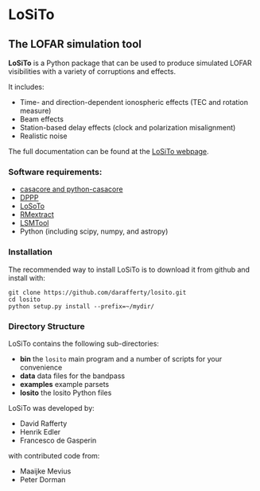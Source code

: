 # LoSiTo
## The LOFAR simulation tool


**LoSiTo** is a Python package that can be used to produce simulated LOFAR visibilities with a variety of corruptions and effects.

It includes:
* Time- and direction-dependent ionospheric effects (TEC and rotation measure)
* Beam effects
* Station-based delay effects (clock and polarization misalignment)
* Realistic noise

The full documentation can be found at the [LoSiTo webpage](https://www.astron.nl/citt/losito).

### Software requirements:
* [casacore and python-casacore](https://casacore.github.io)
* [DPPP](https://github.com/lofar-astron/DP3)
* [LoSoTo](https://github.com/revoltek/losoto)
* [RMextract](https://github.com/maaijke/RMextract)
* [LSMTool](https://github.com/darafferty/LSMTool)
* Python (including scipy, numpy, and astropy)

### Installation
The recommended way to install LoSiTo is to download it from github and install with:

```
git clone https://github.com/darafferty/losito.git
cd losito
python setup.py install --prefix=~/mydir/
```

### Directory Structure
LoSiTo contains the following sub-directories:
* **bin** the ```losito``` main program and a number of scripts for your convenience
* **data** data files for the bandpass
* **examples** example parsets
* **losito** the losito Python files

LoSiTo was developed by:
* David Rafferty
* Henrik Edler
* Francesco de Gasperin

with contributed code from:
* Maaijke Mevius
* Peter Dorman
